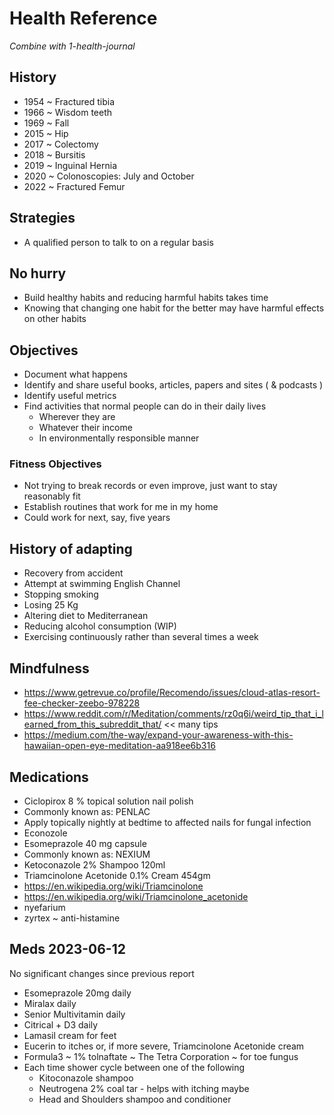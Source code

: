 # Health Reference

_Combine with 1-health-journal_

## History

* 1954 ~ Fractured tibia
* 1966 ~ Wisdom teeth
* 1969 ~ Fall
* 2015 ~ Hip
* 2017 ~ Colectomy
* 2018 ~ Bursitis
* 2019 ~ Inguinal Hernia
* 2020 ~ Colonoscopies: July and October
* 2022 ~ Fractured Femur

## Strategies

* A qualified person to talk to on a regular basis

## No hurry

* Build healthy habits and reducing harmful habits takes time
* Knowing that changing one habit for the better may have harmful effects on other habits


## Objectives

* Document what happens
* Identify and share useful books, articles, papers and sites ( & podcasts )
* Identify useful metrics
* Find activities that normal people can do in their daily lives
  * Wherever they are
  * Whatever their income
  * In environmentally responsible manner

### Fitness Objectives

* Not trying to break records or even improve, just want to stay reasonably fit
* Establish routines that work for me in my home
* Could work for next, say, five years


## History of adapting

* Recovery from accident
* Attempt at swimming English Channel
* Stopping smoking
* Losing 25 Kg
* Altering diet to Mediterranean
* Reducing alcohol consumption (WIP)
* Exercising continuously rather than several times a week

## Mindfulness

* https://www.getrevue.co/profile/Recomendo/issues/cloud-atlas-resort-fee-checker-zeebo-978228
* https://www.reddit.com/r/Meditation/comments/rz0q6i/weird_tip_that_i_learned_from_this_subreddit_that/ << many tips
* https://medium.com/the-way/expand-your-awareness-with-this-hawaiian-open-eye-meditation-aa918ee6b316


## Medications

* Ciclopirox 8 % topical solution nail polish
* Commonly known as: PENLAC
* Apply topically nightly at bedtime to affected nails for fungal infection
* Econozole
* Esomeprazole 40 mg capsule
* Commonly known as: NEXIUM
* Ketoconazole 2% Shampoo 120ml
* Triamcinolone Acetonide 0.1% Cream 454gm
* https://en.wikipedia.org/wiki/Triamcinolone
* https://en.wikipedia.org/wiki/Triamcinolone_acetonide
* nyefarium
* zyrtex ~ anti-histamine


## Meds 2023-06-12

No significant changes since previous report

* Esomeprazole 20mg daily
* Miralax daily
* Senior Multivitamin daily
* Citrical + D3 daily
* Lamasil cream for feet
* Eucerin to itches or, if more severe, Triamcinolone Acetonide cream
* Formula3 ~ 1% tolnaftate ~ The Tetra Corporation ~ for toe fungus
* Each time shower cycle between one of the following
  * Kitoconazole shampoo
  * Neutrogena 2% coal tar - helps with itching maybe
  * Head and Shoulders shampoo and conditioner


